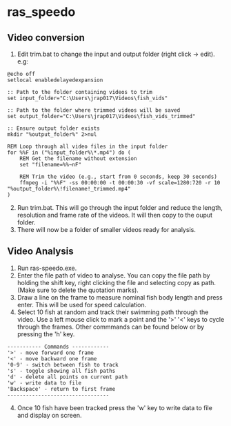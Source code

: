 # ras_speedo

## Video conversion
1. Edit trim.bat to change the input and output folder (right click -> edit). e.g:
```
@echo off
setlocal enabledelayedexpansion

:: Path to the folder containing videos to trim
set input_folder="C:\Users\jrap017\Videos\fish_vids"

:: Path to the folder where trimmed videos will be saved
set output_folder="C:\Users\jrap017\Videos\fish_vids_trimmed"

:: Ensure output folder exists
mkdir "%output_folder%" 2>nul

REM Loop through all video files in the input folder
for %%F in ("%input_folder%\*.mp4") do (
    REM Get the filename without extension
    set "filename=%%~nF"
    
    REM Trim the video (e.g., start from 0 seconds, keep 30 seconds)
    ffmpeg -i "%%F" -ss 00:00:00 -t 00:00:30 -vf scale=1280:720 -r 10 "%output_folder%\!filename!_trimmed.mp4"
)
```
2. Run trim.bat. This will go through the input folder and reduce the length, resolution and frame rate of the videos. It will then copy to the ouput folder.
3. There will now be a folder of smaller videos ready for analysis.

 ## Video Analysis
 1. Run ras-speedo.exe.
 2. Enter the file path of video to analyse. You can copy the file path by holding the shift key, right clicking the file and selecting copy as path. (Make sure to delete the quotation marks).
 3. Draw a line on the frame to measure nominal fish body length and press enter. This will be used for speed calculation.
 4. Select 10 fish at random and track their swimming path through the video. Use a left mouse click to mark a point and the '>' '<' keys to cycle through the frames. Other commmands can be found below or by pressing the 'h' key.
```
----------- Commands ------------
'>' - move forward one frame
'<' - move backward one frame
'0-9' - switch between fish to track
's' - toggle showing all fish paths
'd' - delete all points on current path
'w' - write data to file
'Backspace' - return to first frame
---------------------------------
```
4. Once 10 fish have been tracked press the 'w' key to write data to file and display on screen.
